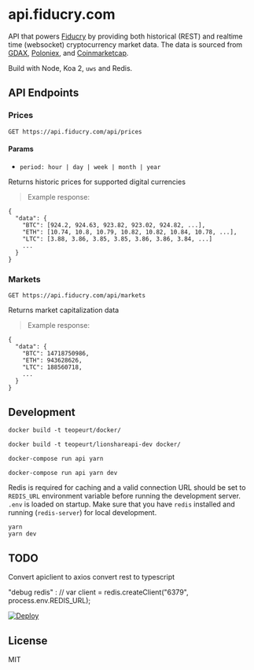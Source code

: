 # api.fiducry.com

API that powers [Fiducry](https://fiducry.com) by providing both historical (REST)
and realtime time (websocket) cryptocurrency market data. The data is sourced
from [GDAX](https://gdax.com), [Poloniex](https://poloniex.com/), and
[Coinmarketcap](https://coinmarketcap.com/).

Build with Node, Koa 2, `uws` and Redis.

## API Endpoints

### Prices 

`GET https://api.fiducry.com/api/prices`

#### Params

- `period: hour | day | week | month | year`

Returns historic prices for supported digital currencies

> Example response:

```
{
  "data": {
    "BTC": [924.2, 924.63, 923.82, 923.02, 924.82, ...],
    "ETH": [10.74, 10.8, 10.79, 10.82, 10.82, 10.84, 10.78, ...],
    "LTC": [3.88, 3.86, 3.85, 3.85, 3.86, 3.86, 3.84, ...]
    ...
  }
}
```


### Markets

`GET https://api.fiducry.com/api/markets`

Returns market capitalization data

> Example response:

```
{
  "data": {
    "BTC": 14718750986, 
    "ETH": 943628626,
    "LTC": 188560718,
    ...
  }
}

```

## Development

```dockerfile
docker build -t teopeurt/docker/

docker build -t teopeurt/lionshareapi-dev docker/


```

```dockerfile
docker-compose run api yarn

docker-compose run api yarn dev
```

Redis is required for caching and a valid connection URL should be set to `REDIS_URL`
environment variable before running the development server. `.env` is loaded on
startup. Make sure that you have `redis` installed and running (`redis-server`)
for local development.

```
yarn
yarn dev
```


## TODO

Convert apiclient to axios
convert rest to typescript

"debug redis" : // var client = redis.createClient("6379", process.env.REDIS_URL);



[![Deploy](https://www.herokucdn.com/deploy/button.svg)](https://heroku.com/deploy?template=https://github.com/lionsharecapital/fiducry-api)

## License

MIT
